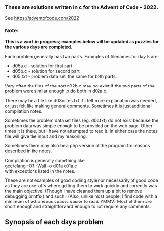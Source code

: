 ### These are solutions written in c for the Advent of Code - 2022. 
See https://adventofcode.com/2022

### Note: 
**This is a work in progress; examples below will be updated as puzzles for
the various days are completed.**


Each problem generally has two parts. Examples of filenames for day 5 are:
- d05a.c - solution for first part
- d05b.c - solution for second part
- d05.txt - problem data set; the same for both parts.

Very often the files of the sort d02b.c may not exist if the two parts of
the problem were similar enough to do both in d02a.c.

There may be a file like d03notes.txt if I felt more explanation was needed,
or just felt like making general comments. Sometimes it is just additional
compilation notes.

Sometimes the problem data set files (eg. d03.txt) do not exist because the
problem data was simple enough to be provided on the web page. Other times
it is there, but I have not attempted to read it. In either case the notes
file will give the input and my reasoning.

Sometimes there may also be a php version of the program for reasons
described in the notes.

Compilation is generally something like  
gcc/clang -O3 -Wall -o d01a d01a.c  
with exceptions listed in the notes.

These are not examples of good coding style nor necessarily of good code
as they are one-offs where getting them to work quickly and correctly was the
main objective. (Though I have cleaned them up a bit to remove debugging
printfs() and such.) (Also, unlike most people, I find code with a minimum of
extraneous spaces easier to read. YMMV) Most of them are short enough and
straightforward enough to not require any comments.

## Synopsis of each days problem

